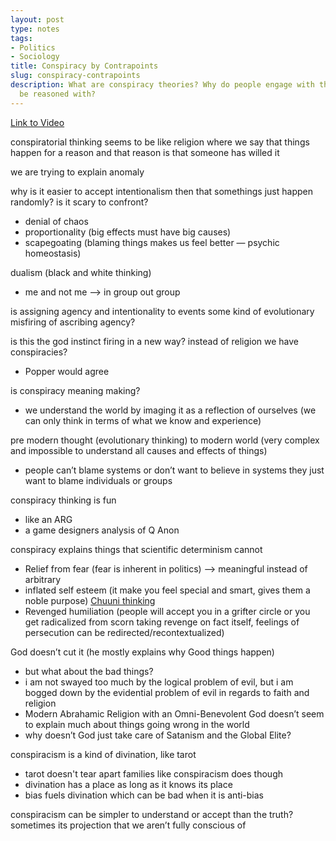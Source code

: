 ```yaml
---
layout: post
type: notes
tags:
- Politics
- Sociology
title: Conspiracy by Contrapoints
slug: conspiracy-contrapoints
description: What are conspiracy theories? Why do people engage with them? Can conspiracists
  be reasoned with?
---
```


[Link to Video](https://www.youtube.com/watch?v=teqkK0RLNkI)

conspiratorial thinking seems to be like religion where we say that things happen for a reason and that reason is that someone has willed it

we are trying to explain anomaly 

why is it easier to accept intentionalism then that somethings just happen randomly? is it scary to confront?
* denial of chaos
* proportionality (big effects must have big causes)
* scapegoating (blaming things makes us feel better — psychic homeostasis)

dualism (black and white thinking)
* me and not me —> in group out group

is assigning agency and intentionality to events some kind of evolutionary misfiring of ascribing agency?

is this the god instinct firing in a new way? instead of religion we have conspiracies? 
* Popper would agree

is conspiracy meaning making?
* we understand the world by imaging it as a reflection of ourselves (we can only think in terms of what we know and experience)

pre modern thought (evolutionary thinking) to modern world (very complex and impossible to understand all causes and effects of things)
* people can’t blame systems or don’t want to believe in systems they just want to blame individuals or groups

conspiracy thinking is fun
* like an ARG
* a game designers analysis of Q Anon

conspiracy explains things that scientific determinism cannot
* Relief from fear (fear is inherent in politics) —> meaningful instead of arbitrary 
* inflated self esteem (it make you feel special and smart, gives them a noble purpose) [Chuuni thinking](https://en.wikipedia.org/wiki/Ch%C5%ABniby%C5%8D)
* Revenged humiliation (people will accept you in a grifter circle or you get radicalized from scorn taking revenge on fact itself, feelings of persecution can be redirected/recontextualized)

God doesn’t cut it (he mostly explains why Good things happen)
* but what about the bad things?
* i am not swayed too much by the logical problem of evil, but i am bogged down by the evidential problem of evil in regards to faith and religion 
* Modern Abrahamic Religion with an Omni-Benevolent God doesn’t seem to explain much about things going wrong in the world
* why doesn’t God just take care of Satanism and the Global Elite?

conspiracism is a kind of divination, like tarot
* tarot doesn't tear apart families like conspiracism does though
* divination has a place as long as it knows its place
* bias fuels divination which can be bad when it is anti-bias

conspiracism can be simpler to understand or accept than the truth? sometimes its projection that we aren’t fully conscious of